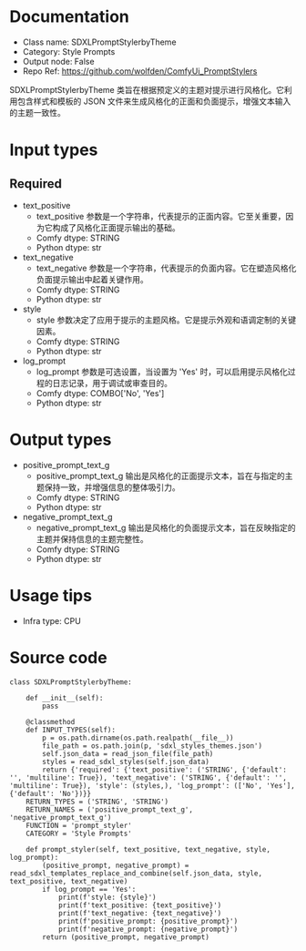 # Documentation
- Class name: SDXLPromptStylerbyTheme
- Category: Style Prompts
- Output node: False
- Repo Ref: https://github.com/wolfden/ComfyUi_PromptStylers

SDXLPromptStylerbyTheme 类旨在根据预定义的主题对提示进行风格化。它利用包含样式和模板的 JSON 文件来生成风格化的正面和负面提示，增强文本输入的主题一致性。

# Input types
## Required
- text_positive
    - text_positive 参数是一个字符串，代表提示的正面内容。它至关重要，因为它构成了风格化正面提示输出的基础。
    - Comfy dtype: STRING
    - Python dtype: str
- text_negative
    - text_negative 参数是一个字符串，代表提示的负面内容。它在塑造风格化负面提示输出中起着关键作用。
    - Comfy dtype: STRING
    - Python dtype: str
- style
    - style 参数决定了应用于提示的主题风格。它是提示外观和语调定制的关键因素。
    - Comfy dtype: STRING
    - Python dtype: str
- log_prompt
    - log_prompt 参数是可选设置，当设置为 'Yes' 时，可以启用提示风格化过程的日志记录，用于调试或审查目的。
    - Comfy dtype: COMBO['No', 'Yes']
    - Python dtype: str

# Output types
- positive_prompt_text_g
    - positive_prompt_text_g 输出是风格化的正面提示文本，旨在与指定的主题保持一致，并增强信息的整体吸引力。
    - Comfy dtype: STRING
    - Python dtype: str
- negative_prompt_text_g
    - negative_prompt_text_g 输出是风格化的负面提示文本，旨在反映指定的主题并保持信息的主题完整性。
    - Comfy dtype: STRING
    - Python dtype: str

# Usage tips
- Infra type: CPU

# Source code
```
class SDXLPromptStylerbyTheme:

    def __init__(self):
        pass

    @classmethod
    def INPUT_TYPES(self):
        p = os.path.dirname(os.path.realpath(__file__))
        file_path = os.path.join(p, 'sdxl_styles_themes.json')
        self.json_data = read_json_file(file_path)
        styles = read_sdxl_styles(self.json_data)
        return {'required': {'text_positive': ('STRING', {'default': '', 'multiline': True}), 'text_negative': ('STRING', {'default': '', 'multiline': True}), 'style': (styles,), 'log_prompt': (['No', 'Yes'], {'default': 'No'})}}
    RETURN_TYPES = ('STRING', 'STRING')
    RETURN_NAMES = ('positive_prompt_text_g', 'negative_prompt_text_g')
    FUNCTION = 'prompt_styler'
    CATEGORY = 'Style Prompts'

    def prompt_styler(self, text_positive, text_negative, style, log_prompt):
        (positive_prompt, negative_prompt) = read_sdxl_templates_replace_and_combine(self.json_data, style, text_positive, text_negative)
        if log_prompt == 'Yes':
            print(f'style: {style}')
            print(f'text_positive: {text_positive}')
            print(f'text_negative: {text_negative}')
            print(f'positive_prompt: {positive_prompt}')
            print(f'negative_prompt: {negative_prompt}')
        return (positive_prompt, negative_prompt)
```